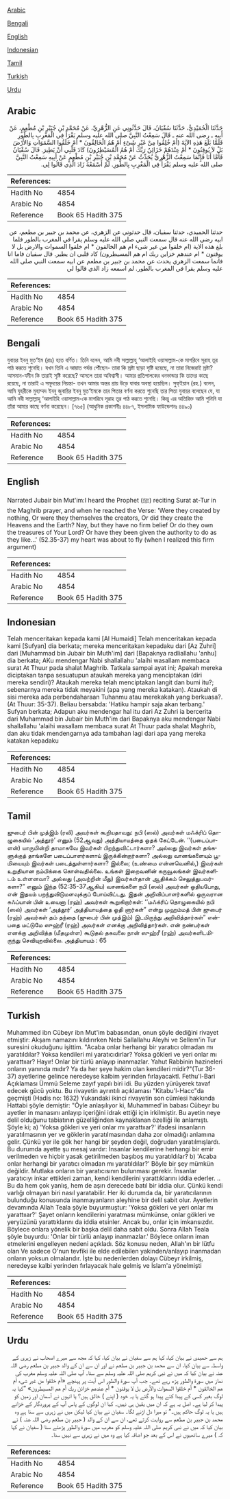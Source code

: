 [Arabic](#arabic)

[Bengali](#bengali)

[English](#english)

[Indonesian](#indonesian)

[Tamil](#tamil)

[Turkish](#turkish)

[Urdu](#urdu)

## Arabic


<div dir="rtl" lang="ar" style={{fontSize:'larger',backgroundColor:'#f8f9fa',padding:20}}>
حَدَّثَنَا الْحُمَيْدِيُّ، حَدَّثَنَا سُفْيَانُ، قَالَ حَدَّثُونِي عَنِ الزُّهْرِيِّ، عَنْ مُحَمَّدِ بْنِ جُبَيْرِ بْنِ مُطْعِمٍ، عَنْ أَبِيهِ ـ رضى الله عنه ـ قَالَ سَمِعْتُ النَّبِيَّ صلى الله عليه وسلم يَقْرَأُ فِي الْمَغْرِبِ بِالطُّورِ فَلَمَّا بَلَغَ هَذِهِ الآيَةَ ‏(‏أَمْ خُلِقُوا مِنْ غَيْرِ شَىْءٍ أَمْ هُمُ الْخَالِقُونَ * أَمْ خَلَقُوا السَّمَوَاتِ وَالأَرْضَ بَلْ لاَ يُوقِنُونَ * أَمْ عِنْدَهُمْ خَزَائِنُ رَبِّكَ أَمْ هُمُ الْمُسَيْطِرُونَ‏)‏ كَادَ قَلْبِي أَنْ يَطِيرَ‏.‏ قَالَ سُفْيَانُ فَأَمَّا أَنَا فَإِنَّمَا سَمِعْتُ الزُّهْرِيَّ يُحَدِّثُ عَنْ مُحَمَّدِ بْنِ جُبَيْرِ بْنِ مُطْعِمٍ عَنْ أَبِيهِ سَمِعْتُ النَّبِيَّ صلى الله عليه وسلم يَقْرَأُ فِي الْمَغْرِبِ بِالطُّورِ‏.‏ لَمْ أَسْمَعْهُ زَادَ الَّذِي قَالُوا لِي‏.‏
</div>
<div style={{backgroundColor:'#f8f9fa',padding:20, marginBottom: 10}}><table> <thead> <tr> <th>References:</th> <th></th> </tr> </thead> <tbody><tr><td>Hadith No</td><td>4854</td></tr><tr><td>Arabic No</td><td>4854</td></tr><tr><td>Reference</td><td>Book 65 Hadith 375</td></tr></tbody></table></div>


<div dir="rtl" lang="ar" style={{fontSize:'larger',backgroundColor:'#f8f9fa',padding:20}}>
حدثنا الحميدي، حدثنا سفيان، قال حدثوني عن الزهري، عن محمد بن جبير بن مطعم، عن ابيه رضى الله عنه قال سمعت النبي صلى الله عليه وسلم يقرا في المغرب بالطور فلما بلغ هذه الاية (ام خلقوا من غير شىء ام هم الخالقون * ام خلقوا السموات والارض بل لا يوقنون * ام عندهم خزاين ربك ام هم المسيطرون) كاد قلبي ان يطير. قال سفيان فاما انا فانما سمعت الزهري يحدث عن محمد بن جبير بن مطعم عن ابيه سمعت النبي صلى الله عليه وسلم يقرا في المغرب بالطور. لم اسمعه زاد الذي قالوا لي
</div>
<div style={{backgroundColor:'#f8f9fa',padding:20, marginBottom: 10}}><table> <thead> <tr> <th>References:</th> <th></th> </tr> </thead> <tbody><tr><td>Hadith No</td><td>4854</td></tr><tr><td>Arabic No</td><td>4854</td></tr><tr><td>Reference</td><td>Book 65 Hadith 375</td></tr></tbody></table></div>

## Bengali


<div dir="ltr" lang="bn" style={{fontSize:'larger',backgroundColor:'#f8f9fa',padding:20}}>
যুবায়র ইবনু মুত‘ইম (রাঃ) হতে বর্ণিত। তিনি বলেন, আমি নবী সাল্লাল্লাহু ‘আলাইহি ওয়াসাল্লাম-কে মাগরিবে সূরাহ তূর পাঠ করতে শুনেছি। যখন তিনি এ আয়াত পর্যন্ত পৌঁছেন- তারা কি স্রষ্টা ছাড়া সৃষ্টি হয়েছে, না তারা নিজেরাই স্রষ্টা? আসমান-যমীন কি তারাই সৃষ্টি করেছে? আসলে তারা অবিশ্বাসী। আমার প্রতিপালকের ধনভান্ডার কি তাদের কাছে রয়েছে, না তারাই এ সমূদয়ের নিয়ন্তা- তখন আমার অন্তর প্রায় উড়ে যাবার অবস্থা হয়েছিল। সুফ্ইয়ান (রহ.) বলেন, আমি যুহরীকে মুহাম্মদ ইবনু জুবায়ির ইবনু মুত‘ইমকে তার পিতার বর্ণনা করতে শুনেছি তার পিতা যুবায়র বলেছেন যে, যা আমি নবী সাল্লাল্লাহু ‘আলাইহি ওয়াসাল্লাম-কে মাগরিবে সূরাহ তূর পাঠ করতে শুনেছি। কিন্তু এর অতিরিক্ত আমি শুনিনি যা তাঁরা আমার কাছে বর্ণনা করেছেন। [৭৬৫] (আধুনিক প্রকাশনীঃ ৪৪৮৭, ইসলামিক ফাউন্ডেশনঃ ৪৪৯০)
</div>
<div style={{backgroundColor:'#f8f9fa',padding:20, marginBottom: 10}}><table> <thead> <tr> <th>References:</th> <th></th> </tr> </thead> <tbody><tr><td>Hadith No</td><td>4854</td></tr><tr><td>Arabic No</td><td>4854</td></tr><tr><td>Reference</td><td>Book 65 Hadith 375</td></tr></tbody></table></div>

## English


<div dir="ltr" lang="en" style={{fontSize:'larger',backgroundColor:'#f8f9fa',padding:20}}>
Narrated Jubair bin Mut'im:I heard the Prophet (ﷺ) reciting Surat at-Tur in the Maghrib prayer, and when he reached the Verse: 'Were they created by nothing, Or were they themselves the creators, Or did they create the Heavens and the Earth? Nay, but they have no firm belief Or do they own the treasures of Your Lord? Or have they been given the authority to do as they like...' (52.35-37) my heart was about to fly (when I realized this firm argument)
</div>
<div style={{backgroundColor:'#f8f9fa',padding:20, marginBottom: 10}}><table> <thead> <tr> <th>References:</th> <th></th> </tr> </thead> <tbody><tr><td>Hadith No</td><td>4854</td></tr><tr><td>Arabic No</td><td>4854</td></tr><tr><td>Reference</td><td>Book 65 Hadith 375</td></tr></tbody></table></div>

## Indonesian


<div dir="ltr" lang="id" style={{fontSize:'larger',backgroundColor:'#f8f9fa',padding:20}}>
Telah menceritakan kepada kami [Al Humaidi] Telah menceritakan kepada kami [Sufyan] dia berkata; mereka menceritakan kepadaku dari [Az Zuhri] dari [Muhammad bin Jubair bin Muth'im] dari [Bapaknya radliallahu 'anhu] dia berkata; AKu mendengar Nabi shallallahu 'alaihi wasallam membaca surat At Thuur pada shalat Maghrib. Tatkala sampai ayat ini; Apakah mereka diciptakan tanpa sesuatupun ataukah mereka yang menciptakan (diri mereka sendiri)? Ataukah mereka telah menciptakan langit dan bumi itu?; sebenarnya mereka tidak meyakini (apa yang mereka katakan). Ataukah di sisi mereka ada perbendaharaan Tuhanmu atau merekakah yang berkuasa?. (At Thuur: 35-37). Beliau bersabda: 'Hatiku hampir saja akan terbang.' Sufyan berkata; Adapun aku mendengar hal itu dari Az Zuhri ia bercerita dari Muhammad bin Jubair bin Muth'im dari Bapaknya aku mendengar Nabi shallallahu 'alaihi wasallam membaca surat At Thuur pada shalat Maghrib, dan aku tidak mendengarnya ada tambahan lagi dari apa yang mereka katakan kepadaku
</div>
<div style={{backgroundColor:'#f8f9fa',padding:20, marginBottom: 10}}><table> <thead> <tr> <th>References:</th> <th></th> </tr> </thead> <tbody><tr><td>Hadith No</td><td>4854</td></tr><tr><td>Arabic No</td><td>4854</td></tr><tr><td>Reference</td><td>Book 65 Hadith 375</td></tr></tbody></table></div>

## Tamil


<div dir="ltr" lang="ta" style={{fontSize:'larger',backgroundColor:'#f8f9fa',padding:20}}>
ஜுபைர் பின் முத்இம் (ரலி) அவர்கள் கூறியதாவது: நபி (ஸல்) அவர்கள் மஃக்ரிப் தொழுகையில் ‘அத்தூர்’ எனும் (52ஆவது) அத்தியாயத்தை ஓதக் கேட்டேன். ‘‘(படைப்பாளன்) யாருமின்றி தாமாகவே இவர்கள் பிறந்துவிட்டார்களா? அல்லது இவர்கள் தங்களுக்குத் தாங்களே படைப்பாளர்களாய் இருக்கின்றார்களா? அல்லது வானங்களையும் பூமியையும் இவர்கள் படைத்துள்ளார்களா? இல்லை; (உண்மை என்னவெனில்,) இவர்கள் உறுதியான நம்பிக்கை கொள்வதில்லை. உங்கள் இறைவனின் கருவூலங்கள் இவர்களிடம் உள்ளனவா? அல்லது (அவற்றின் மீது) இவர்கள்தான் ஆதிக்கம் செலுத்துபவர்களா?” எனும் இந்த (52:35-37ஆகிய) வசனங்களை நபி (ஸல்) அவர்கள் ஓதியபோது, என் இதயம் பறந்துவிடுமளவுக்குப் போய்விட்டது. இதன் அறிவிப்பாளர்களில் ஒருவரான சுஃப்யான் பின் உயைனா (ரஹ்) அவர்கள் கூறுகிறார்கள்: ‘‘மஃக்ரிப் தொழுகையில் நபி (ஸல்) அவர்கள் ‘அத்தூர்’ அத்தியாயத்தை ஓதி னார்கள்” என்று முஹம்மத் பின் ஜுபைர் (ரஹ்) அவர்கள் தம் தந்தை (ஜுபைர் பின் முத்இம்) இடமிருந்து அறிவித்தார்கள்” என்பதை மட்டுமே ஸுஹ்ரீ (ரஹ்) அவர்கள் எனக்கு அறிவித்தார்கள். என் நண்பர்கள் எனக்கு அறிவித்த (மீதமுள்ள) கூடுதல் தகவலை நான் ஸுஹ்ரீ (ரஹ்) அவர்களிடமிருந்து செவியுறவில்லை. அத்தியாயம் : 65
</div>
<div style={{backgroundColor:'#f8f9fa',padding:20, marginBottom: 10}}><table> <thead> <tr> <th>References:</th> <th></th> </tr> </thead> <tbody><tr><td>Hadith No</td><td>4854</td></tr><tr><td>Arabic No</td><td>4854</td></tr><tr><td>Reference</td><td>Book 65 Hadith 375</td></tr></tbody></table></div>

## Turkish


<div dir="ltr" lang="tr" style={{fontSize:'larger',backgroundColor:'#f8f9fa',padding:20}}>
Muhammed ibn Cübeyr ibn Mut'im babasından, onun şöyle dediğini rivayet etmiştir: Akşam namazını kıldırırken Nebi Sallallahu Aleyhi ve Sellem'in Tur suresini okuduğunu işittim. "Acaba onlar herhangi bir yaratıcı olmadan mı yaratıldılar? Yoksa kendileri mi yaratıcıdırlar? Yoksa gökleri ve yeri onlar mı yarattııar? Hayır! Onlar bir türlü anlayıp inanmazlar. Yahut Rabbinin hazineleri onların yanında mıdır? Ya da her şeye hakim olan kendileri midir?"(Tur 36-37) ayetlerine gelince neredeyse kalbim yerinden fırlayacaktl. Fethu'l-Bari Açıklaması Ümmü Seleme zayıf yapılı biri idi. Bu yüzden yürüyerek tavaf edecek gücü yoktu. Bu rivayetin ayrıntılı açıklaması "Kitabu'l-Hacc"da geçmişti (Hadis no: 1632) Yukarıdaki ikinci rivayetin son cümlesi hakkında Hattabi şöyle demiştir: "Öyle anlaşılıyor ki, Muhammed'in babası Cübeyr bu ayetler in manasını anlayıp içeriğini idrak ettiği için irkilmiştir. Bu ayetin neye delil olduğunu tabiatının güzelliğinden kaynaklanan özelliği ile anlamıştı. Şöyle ki; a) 'Yoksa gökleri ve yeri onlar mı yarattııar?' ifadesi insanların yaratılmasının yer ve göklerin yaratılmasından daha zor olmadığı anlamına gelir. Çünkü yer ile gök her hangi bir şeyden değil, doğrudan yaratılmışlardı. Bu durumda ayette şu mesaj vardır: İnsanlar kendilerine herhangi bir emir verilmeden ve hiçbir yasak getirilmeden başıboş mu yaratıldılar? b) 'Acaba onlar herhangi bir yaratıcı olmadan mı yaratıldılar?' Böyle bir şey mümkün değildir. Mutlaka onların bir yaratıcısının bulunması gerekir. İnsanlar yaratıcıyı inkar ettikleri zaman, kendi kendilerini yarattıklarını iddia ederler. .. Bu da hem çok yanlış, hem de aşırı derecede batıl bir iddia olur. Çünkü kendi varlığı olmayan biri nasıl yaratabilir. Her iki durumda da, bir yaratıcılarının bulunduğu konusunda inanmayanların aleyhine bir delil sabit olur. Ayetlerin devamında Allah Teala şöyle buyurmuştur: 'Yoksa gökleri ve yeri onlar mı yarattııar?' Şayet onların kendilerini yaratması mümkünse, onlar gökleri ve yeryüzünü yarattıklarını da iddia etsinler. Ancak bu, onlar için imkansızdır. Böylece onlara yönelik bir başka delil daha sabit oldu. Sonra Allah Teala şöyle buyurdu: 'Onlar bir türlü anlayıp inanmazlar.' Böylece onların iman etmelerini engelleyen nedeni açıkladı. Söz konusu neden, Allah'ın bir lütfu olan Ve sadece O'nun tevfiki ile elde edilebilen yakinden/anlayıp inanmadan onların yoksun olmalarıdır. İşte bu nedenlerden dolayı Cübeyr irkilmiş, neredeyse kalbi yerinden fırlayacak hale gelmiş ve İslam'a yönelmişti
</div>
<div style={{backgroundColor:'#f8f9fa',padding:20, marginBottom: 10}}><table> <thead> <tr> <th>References:</th> <th></th> </tr> </thead> <tbody><tr><td>Hadith No</td><td>4854</td></tr><tr><td>Arabic No</td><td>4854</td></tr><tr><td>Reference</td><td>Book 65 Hadith 375</td></tr></tbody></table></div>

## Urdu


<div dir="rtl" lang="ur" style={{fontSize:'larger',backgroundColor:'#f8f9fa',padding:20}}>
ہم سے حمیدی نے بیان کیا، کہا ہم سے سفیان نے بیان کیا، کہا کہ مجھ سے میرے اصحاب نے زہری کے واسطہ سے بیان کیا، ان سے محمد بن جبیر بن مطعم نے اور ان سے ان کے والد جبیر بن مطعم رضی اللہ عنہ نے بیان کیا کہ میں نے نبی کریم صلی اللہ علیہ وسلم سے سنا۔ آپ صلی اللہ علیہ وسلم مغرب کی نماز میں سورۃ والطور پڑھ رہے تھے۔ جب آپ سورۃ والطور اس آیت پر پہنچے «أم خلقوا من غير شىء أم هم الخالقون * أم خلقوا السموات والأرض بل لا يوقنون * أم عندهم خزائن ربك أم هم المسيطرون‏» ”کیا یہ لوگ بغیر کسی کے پیدا کئے پیدا ہو گئے یا یہ خود ( اپنے ) خالق ہیں؟ یا انہوں نے آسمان اور زمین کو پیدا کر لیا ہے۔ اصل یہ ہے کہ ان میں یقین ہی نہیں۔ کیا ان لوگوں کے پاس آپ کے پروردگار کے خزانے ہیں یا یہ لوگ حاکم ہیں۔“ تو میرا دل اڑنے لگا۔ سفیان نے بیان کیا لیکن میں نے زہری سے سنا ہے وہ محمد بن جبیر بن مطعم سے روایت کرتے تھے، ان سے ان کے والد ( جبیر بن مطعم رضی اللہ عنہ ) نے بیان کیا کہ میں نے نبی کریم صلی اللہ علیہ وسلم کو مغرب میں سورۃ والطور پڑھتے سنا ( سفیان نے کہا کہ ) میرے ساتھیوں نے اس کے بعد جو اضافہ کیا ہے وہ میں نے زہری سے نہیں سنا۔
</div>
<div style={{backgroundColor:'#f8f9fa',padding:20, marginBottom: 10}}><table> <thead> <tr> <th>References:</th> <th></th> </tr> </thead> <tbody><tr><td>Hadith No</td><td>4854</td></tr><tr><td>Arabic No</td><td>4854</td></tr><tr><td>Reference</td><td>Book 65 Hadith 375</td></tr></tbody></table></div>